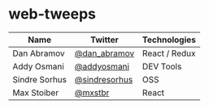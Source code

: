 # web-tweeps

| Name  | Twitter | Technologies |
| ------------- | ------------- | ------------- |
| Dan Abramov | [@dan_abramov](https://twitter.com/dan_abramov)  | React / Redux  |
| Addy Osmani  | [@addyosmani](https://twitter.com/addyosmani)  | DEV Tools  |
| Sindre Sorhus | [@sindresorhus](https://twitter.com/sindresorhus)  | OSS |
| Max Stoiber | [@mxstbr](https://twitter.com/mxstbr)  | React |
